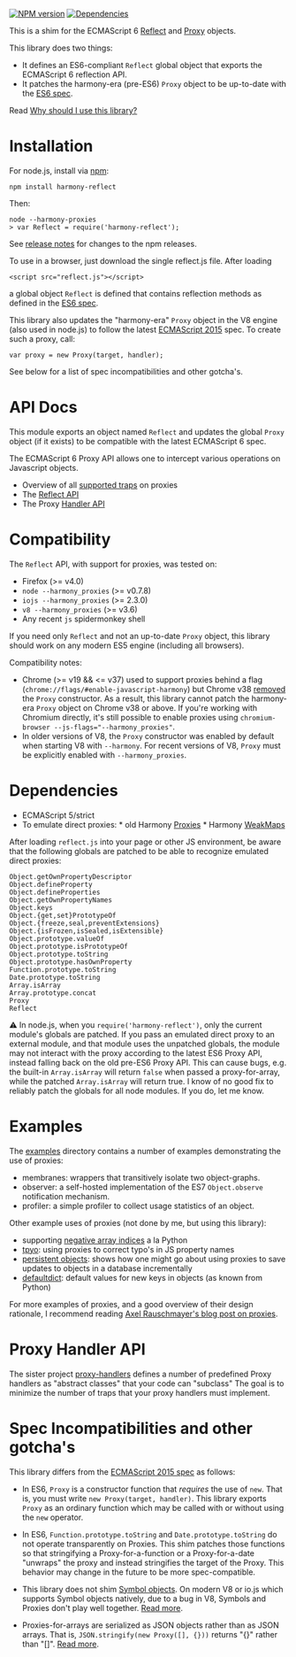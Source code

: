 [![NPM version](https://badge.fury.io/js/harmony-reflect.svg)](http://badge.fury.io/js/harmony-reflect) [![Dependencies](https://david-dm.org/tvcutsem/harmony-reflect.png)](https://david-dm.org/tvcutsem/harmony-reflect)

This is a shim for the ECMAScript 6 [Reflect](http://www.ecma-international.org/ecma-262/6.0/#sec-reflect-object) and [Proxy](http://www.ecma-international.org/ecma-262/6.0/#sec-proxy-objects) objects.

This library does two things:

  - It defines an ES6-compliant `Reflect` global object that exports the ECMAScript 6 reflection API.
  - It patches the harmony-era (pre-ES6) `Proxy` object to be up-to-date with the [ES6 spec](http://www.ecma-international.org/ecma-262/6.0/).

Read [Why should I use this library?](https://github.com/tvcutsem/harmony-reflect/wiki)

Installation
============

For node.js, install via [npm](http://npmjs.org):

    npm install harmony-reflect

Then:

    node --harmony-proxies
    > var Reflect = require('harmony-reflect');

See [release notes](https://github.com/tvcutsem/harmony-reflect/blob/master/RELNOTES.md) for changes to the npm releases.

To use in a browser, just download the single reflect.js file. After loading

    <script src="reflect.js"></script>

a global object `Reflect` is defined that contains reflection methods as defined in the [ES6 spec](http://www.ecma-international.org/ecma-262/6.0/#sec-reflect-object).

This library also updates the "harmony-era" `Proxy` object in the V8 engine
(also used in node.js) to follow the latest [ECMAScript 2015](http://www.ecma-international.org/ecma-262/6.0/) spec.
To create such a proxy, call:

    var proxy = new Proxy(target, handler);

See below for a list of spec incompatibilities and other gotcha's.

API Docs
========

This module exports an object named `Reflect` and updates the global `Proxy` object (if it exists) to be compatible with the latest ECMAScript 6 spec.

The ECMAScript 6 Proxy API allows one to intercept various operations on Javascript objects.

  * Overview of all [supported traps](https://github.com/tvcutsem/harmony-reflect/tree/master/doc/traps.md) on proxies
  * The [Reflect API](https://github.com/tvcutsem/harmony-reflect/tree/master/doc/api.md) 
  * The Proxy [Handler API](https://github.com/tvcutsem/harmony-reflect/tree/master/doc/handler_api.md)
  
Compatibility
=============

The `Reflect` API, with support for proxies, was tested on:

  * Firefox (>= v4.0)
  * `node --harmony_proxies` (>= v0.7.8)
  * `iojs --harmony_proxies` (>= 2.3.0)
  * `v8 --harmony_proxies` (>= v3.6)
  * Any recent `js` spidermonkey shell

If you need only `Reflect` and not an up-to-date `Proxy` object, this
library should work on any modern ES5 engine (including all browsers).

Compatibility notes:

  * Chrome (>= v19 && <= v37) used to support proxies behind a flag
    (`chrome://flags/#enable-javascript-harmony`) but Chrome v38  [removed](https://code.google.com/p/v8/issues/detail?id=1543#c44) the `Proxy` constructor. As a result, this library cannot patch the harmony-era `Proxy` object on Chrome v38 or above. If you're working with Chromium directly, it's still possible to enable proxies using `chromium-browser --js-flags="--harmony_proxies"`.
  * In older versions of V8, the `Proxy` constructor was enabled by
    default when starting V8 with `--harmony`. For recent versions of V8,
    `Proxy` must be explicitly enabled with `--harmony_proxies`.

Dependencies
============

  *  ECMAScript 5/strict
  *  To emulate direct proxies:
    *  old Harmony [Proxies](http://wiki.ecmascript.org/doku.php?id=harmony:proxies)
    *  Harmony [WeakMaps](http://wiki.ecmascript.org/doku.php?id=harmony:weak_maps)

After loading `reflect.js` into your page or other JS environment, be aware that the following globals are patched to be able to recognize emulated direct proxies:

    Object.getOwnPropertyDescriptor
    Object.defineProperty
    Object.defineProperties
    Object.getOwnPropertyNames
    Object.keys
    Object.{get,set}PrototypeOf
    Object.{freeze,seal,preventExtensions}
    Object.{isFrozen,isSealed,isExtensible}
    Object.prototype.valueOf
    Object.prototype.isPrototypeOf
    Object.prototype.toString
    Object.prototype.hasOwnProperty
    Function.prototype.toString
    Date.prototype.toString
    Array.isArray
    Array.prototype.concat
    Proxy
    Reflect

:warning: In node.js, when you `require('harmony-reflect')`, only the current
module's globals are patched. If you pass an emulated direct proxy to an external module, and that module uses the unpatched globals, the module may not interact with the proxy according to the latest ES6 Proxy API, instead falling
back on the old pre-ES6 Proxy API. This can cause bugs, e.g. the built-in `Array.isArray` will return `false` when passed a proxy-for-array, while the
patched `Array.isArray` will return true. I know of no good fix to reliably patch the globals for all node modules. If you do, let me know.

Examples
========

The [examples](https://github.com/tvcutsem/harmony-reflect/tree/master/examples) directory contains a number of examples demonstrating the use of proxies:

  * membranes: wrappers that transitively isolate two object-graphs.
  * observer: a self-hosted implementation of the ES7 `Object.observe` notification mechanism.
  * profiler: a simple profiler to collect usage statistics of an object.

Other example uses of proxies (not done by me, but using this library):

  * supporting [negative array indices](https://github.com/sindresorhus/negative-array) a la Python
  * [tpyo](https://github.com/mathiasbynens/tpyo): using proxies to correct typo's in JS property names
  * [persistent objects](http://tagtree.tv/es6-proxies): shows how one might go about using proxies to save updates to objects in a database incrementally
  * [defaultdict](https://github.com/greenify/defaultdict2): default values for new keys in objects (as known from Python)

For more examples of proxies, and a good overview of their design rationale, I recommend reading [Axel Rauschmayer's blog post on proxies](http://www.2ality.com/2014/12/es6-proxies.html).

Proxy Handler API
=================

The sister project [proxy-handlers](https://github.com/tvcutsem/proxy-handlers)
defines a number of predefined Proxy handlers as "abstract classes" that your 
code can "subclass" The goal is to minimize the number of traps that your proxy
handlers must implement.

Spec Incompatibilities and other gotcha's
=========================================

This library differs from the [ECMAScript 2015 spec](http://www.ecma-international.org/ecma-262/6.0/) as follows:

  * In ES6, `Proxy` is a constructor function that _requires_ the use
    of `new`. That is, you must write `new Proxy(target, handler)`. This library
    exports `Proxy` as an ordinary function which may be called with or without using the `new` operator.
    
  * In ES6, `Function.prototype.toString` and `Date.prototype.toString` do not
    operate transparently on Proxies. This shim patches those functions so that
    stringifying a Proxy-for-a-function or a Proxy-for-a-date "unwraps" the
    proxy and instead stringifies the target of the Proxy. This behavior may
    change in the future to be more spec-compatible.
    
  * This library does not shim [Symbol objects](http://www.ecma-international.org/ecma-262/6.0/#sec-symbol-objects).
    On modern V8 or io.js which supports Symbol objects natively, due to a bug in V8, Symbols and Proxies
    don't play well together. [Read more](https://github.com/tvcutsem/harmony-reflect/issues/57).
  
  * Proxies-for-arrays are serialized as JSON objects rather than as JSON arrays. That is, `JSON.stringify(new Proxy([], {}))` returns "{}" rather than "[]". [Read more]( https://github.com/tvcutsem/harmony-reflect/issues/13#issuecomment-17249465).
